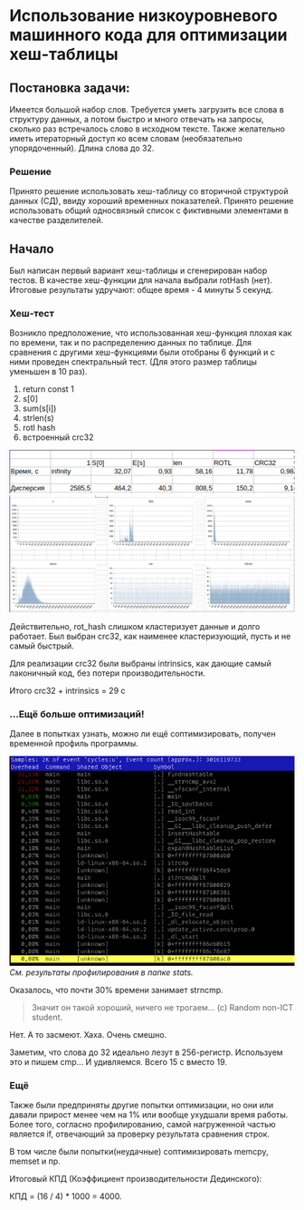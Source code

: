 # Использование низкоуровневого машинного кода для оптимизации хеш-таблицы

## Постановка задачи:
Имеется большой набор слов. Требуется уметь загрузить все слова в структуру данных, а потом быстро и много отвечать на запросы, сколько раз встречалось слово в исходном тексте. Также желательно иметь итераторный доступ ко всем словам (необязательно упорядоченный).
Длина слова до 32.

### Решение
Принято решение использовать хеш-таблицу со вторичной структурой данных (СД), ввиду хороший временных показателей.
Принято решение использовать общий односвязный список с фиктивными элементами в качестве разделителей.

## Начало
Был написан первый вариант хеш-таблицы и сгенерирован набор тестов.
В качестве хеш-функции для начала выбрали rotHash (нет).
Итоговые результаты удручают:
общее время - 4 минуты 5 секунд.

### Хеш-тест
Возникло предположение, что использованная хеш-функция плохая как по времени, так и по распределению данных по таблице.
Для сравнения с другими хеш-функциями были отобраны 6 функций и с ними проведен спектральный тест. (Для этого размер таблицы уменьшен в 10 раз).
1. return const 1
2. s[0]
3. sum(s[i])
4. strlen(s)
5. rotl hash
6. встроенный crc32

![Results](Results.png "Результат")
![Plots](Plots.png "Графики")

Действительно, rot_hash слишком кластеризует данные и долго работает.
Был выбран crc32, как наименее кластеризующий, пусть и не самый быстрый.

Для реализации crc32 были выбраны intrinsics, как дающие самый лаконичный код, без потери производительности.

Итого crc32 + intrinsics = 29 с
### ...Ещё больше оптимизаций!

Далее в попытках узнать, можно ли ещё соптимизировать, получен временной профиль программы.

![Profile1](Profile1.png "Profile1")
*См. результаты профилирования в папке stats.*


Оказалось, что почти 30% времени занимает strncmp.
> Значит он такой хороший, ничего не трогаем... (c) Random non-ICT student.

Нет. А то засмеют. Хаха. Очень смешно.

Заметим, что слова до 32 идеально лезут в 256-регистр.
Используем это и пишем cmp... И удивляемся. Всего 15 с вместо 19.

<!-- Также было обнаружено, что автор идиот... -->
<!-- *Когда у тебя компаратор неправильный, то и программа летает за 0.7с.* -->
### Ещё
Также были предприняты другие попытки оптимизации, но они или давали прирост менее чем на 1% или вообще ухудшали время работы. Более того, согласно профилированию, самой нагруженной частью является if, отвечающий за проверку результата сравнения строк.

В том числе были попытки(неудачные) соптимизировать memcpy, memset и пр.

Итоговый КПД (Коэффициент производительности Дединского):

КПД = (16 / 4) * 1000 = 4000.
